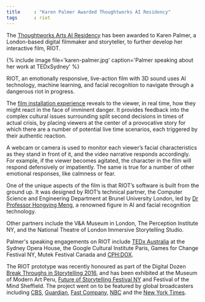 ```yaml
---
title     : "Karen Palmer Awarded Thoughtworks AI Residency"
tags      : riot
---
```


The [Thoughtworks Arts AI Residency](/open-call/2017-implications-of-ai/) has been awarded to Karen Palmer, a London-based digital filmmaker and storyteller, to further develop her interactive film, RIOT.

{% include image file='karen-palmer.jpg'
   caption='Palmer speaking about her work at TEDxSydney' %}

RIOT, an emotionally responsive, live-action film with 3D sound uses AI technology, machine learning, and facial recognition to navigate through a dangerous riot in progress.

<!--excerpt-ends-->

The [film installation experience](http://karenpalmer.uk/portfolio/riot/) reveals to the viewer, in real time, how they might react in the face of imminent danger. It provides feedback into the complex cultural issues surrounding split second decisions in times of actual crisis, by placing viewers at the center of a provocative story for which there are a number of potential live time scenarios, each triggered by their authentic reaction.

A webcam or camera is used to monitor each viewer’s facial characteristics as they stand in front of it, and the video narrative responds accordingly. For example, if the viewer becomes agitated, the character in the film will respond defensively or impatiently.  The same is true for a number of other emotional responses, like calmness or fear.  

One of the unique aspects of the film is that RIOT’s software is built from the ground up. It was designed by RIOT’s technical partner, the Computer Science and Engineering Department at Brunel University London, led by [Dr Professor Hongying Meng](http://people.brunel.ac.uk/~eesthhm/), a renowned figure in AI and facial recognition technology.

Other partners include the V&A Museum in London,  The Perception Institute NY, and the National Theatre of London Immersive Storytelling Studio.

Palmer's speaking engagements on RIOT include [TEDx Australia](https://www.youtube.com/watch?v=NIpeUdKK2-4) at the Sydney Opera House, the Google Cultural Institute Paris, Games for Change Festival NY, Mutek Festival Canada and [CPH:DOX](https://cphdox.dk/en/themes-and-key-international-speakers-at-cphconference-announced/).

The RIOT prototype was recently honoured as part of the Digital Dozen [Break Throughs in Storytelling 2016](http://digitaldozenawards.com/), and has been exhibited at the Museum of Modern Art Peru, [Future of Storytelling Festival NY](https://futureofstorytelling.org/project/riot) and Festival of the Mind Sheffield. The project went on to be featured by global broadcasters including [CBS](http://newyork.cbslocal.com/2017/06/16/impulse-response/), [Guardian](https://www.theguardian.com/science/blog/2017/mar/29/its-a-riot-the-stressful-ai-simulation-built-to-understand-your-emotions), [Fast Company](https://www.fastcompany.com/3066396/this-film-lets-you-know-how-you-would-handle-yourself-in-a-riot), [NBC](http://www.nbcnews.com/tech/security/facial-recognition-technology-raises-privacy-concerns-n676836) and the [New York Times](https://www.nytimes.com/2016/10/02/nyregion/storytelling-in-the-virtual-age-at-fost-fest.html).